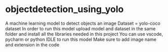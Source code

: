 # objectdetection_using_yolo
A machine learning model to detect objects an image 
Dataset = yolo-coco dataset
In order to run this model upload model and dataset in the same folder and install all the libraries needed in this project 
You can use vscode, pycharm or python IDLE to run this model
Make sure to add image name and extension in the code 
